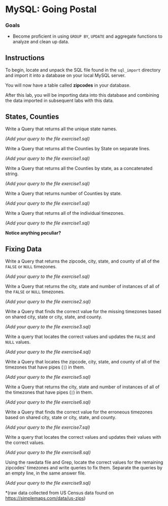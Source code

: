 # MySQL: Going Postal

### Goals
* Become proficient in using `GROUP BY`, `UPDATE` and aggregate functions to analyze and clean up data. 



## Instructions

To begin, locate and unpack the SQL file found in the `sql_import` directory and import it into a database on your local MySQL server. 

You will now have a table called **zipcodes** in your database.


After this lab, you will be importing data into this database and combining the data imported in subsequent labs with this data.


## States, Counties

Write a Query that returns all the unique state names. 

*(Add your query to the file exercise1.sql)*


Write a Query that returns all the Counties by State on separate lines. 

*(Add your query to the file exercise1.sql)*


Write a Query that returns all the Counties by state, as a concatenated string.

*(Add your query to the file exercise1.sql)*


Write a Query that returns number of Counties by state.

*(Add your query to the file exercise1.sql)*


Write a Query that returns all of the individual timezones. 

*(Add your query to the file exercise1.sql)*

**Notice anything peculiar?**


## Fixing Data

Write a Query that returns the zipcode, city, state, and county of all of the `FALSE` or `NULL` timezones. 

*(Add your query to the file exercise1.sql)*


Write a Query that returns the city, state and number of instances of all of the `FALSE` or `NULL` timezones. 

*(Add your query to the file exercise2.sql)*


Write a Query that finds the correct value for the missing timezones based on shared city, state or city, state, and county. 

*(Add your query to the file exercise3.sql)*


Write a query that locates the correct values and updates the `FALSE` and `NULL` values. 

*(Add your query to the file exercise4.sql)*


Write a Query that locates the zipcode, city, state, and county of all of the timezones that have pipes (`|`) in them.

*(Add your query to the file exercise5.sql)*


Write a Query that returns the city, state and number of instances of all of the timezones that have pipes (`|`) in them.

*(Add your query to the file exercise6.sql)*


Write a Query that finds the correct value for the erroneous timezones based on shared city, state or city, state, and county. 

*(Add your query to the file exercise7.sql)*


Write a query that locates the correct values and updates their values with the correct values. 

*(Add your query to the file exercise8.sql)*


Using the rawdata file and Grep, locate the correct values for the remaining zipcodes' timezones and write queries to fix them. Separate the queries by an empty line, in the same answer file.

*(Add your query to the file exercise9.sql)*










*(raw data collected from US Census data found on https://simplemaps.com/data/us-zips)